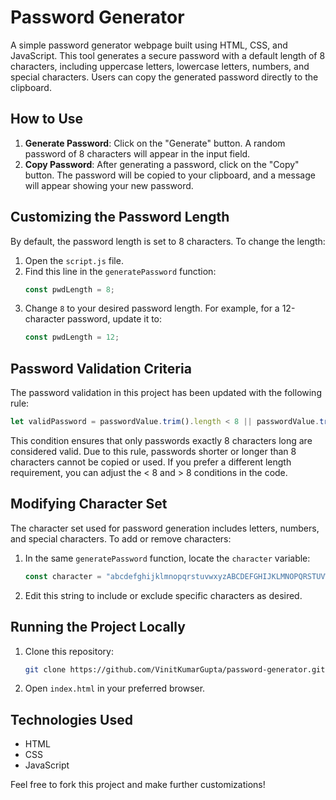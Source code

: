 
# Password Generator

A simple password generator webpage built using HTML, CSS, and JavaScript. This tool generates a secure password with a default length of 8 characters, including uppercase letters, lowercase letters, numbers, and special characters. Users can copy the generated password directly to the clipboard.

## How to Use

1. **Generate Password**: Click on the "Generate" button. A random password of 8 characters will appear in the input field.
2. **Copy Password**: After generating a password, click on the "Copy" button. The password will be copied to your clipboard, and a message will appear showing your new password.

## Customizing the Password Length

By default, the password length is set to 8 characters. To change the length:

1. Open the `script.js` file.
2. Find this line in the `generatePassword` function:
   ```javascript
   const pwdLength = 8;
   ```
3. Change `8` to your desired password length. For example, for a 12-character password, update it to:
   ```javascript
   const pwdLength = 12;
   ```

## Password Validation Criteria
The password validation in this project has been updated with the following rule:

```javascript
let validPassword = passwordValue.trim().length < 8 || passwordValue.trim().length > 8;
```

This condition ensures that only passwords exactly 8 characters long are considered valid. Due to this rule, passwords shorter or longer than 8 characters cannot be copied or used. If you prefer a different length requirement, you can adjust the < 8 and > 8 conditions in the code.

## Modifying Character Set

The character set used for password generation includes letters, numbers, and special characters. To add or remove characters:

1. In the same `generatePassword` function, locate the `character` variable:
   ```javascript
   const character = "abcdefghijklmnopqrstuvwxyzABCDEFGHIJKLMNOPQRSTUVWXYZ1234567890?!@#$%^&*_";
   ```
2. Edit this string to include or exclude specific characters as desired.

## Running the Project Locally

1. Clone this repository:
   ```bash
   git clone https://github.com/VinitKumarGupta/password-generator.git
   ```
2. Open `index.html` in your preferred browser.

## Technologies Used

- HTML
- CSS
- JavaScript

Feel free to fork this project and make further customizations!
